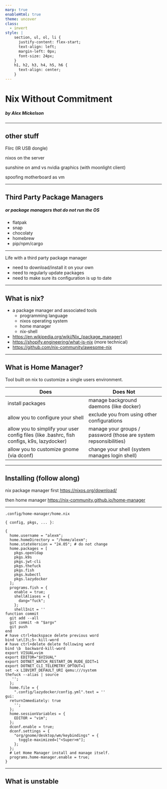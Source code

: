 ```yaml
---
marp: true
enableHtml: true
theme: uncover
class:
  - invert
style: |
    section, ul, ol, li {
      justify-content: flex-start;
      text-align: left;
      margin-left: 0px;
      font-size: 24px;
    }
    h1, h2, h3, h4, h5, h6 {
      text-align: center;
    }
---
```


# Nix Without Commitment
##### by Alex Mickelson

---

## other stuff

Flirc (IR USB dongle)

nixos on the server

sunshine on amd vs nvidia graphics (with moonlight client)

spoofing motherboard as vm

---

## Third Party Package Managers
##### or package managers that do not run the OS

- flatpak
- snap
- chocolaty
- homebrew
- pip/npm/cargo

---

Life with a third party package manager

- need to download/install it on your own
- need to regularly update packages
- need to make sure its configuration is up to date

---

## What is nix?

- a package manager and associated tools
  - programming language
  - nixos operating system
  - home manager
  - nix-shell
- <https://en.wikipedia.org/wiki/Nix_(package_manager)>
- <https://shopify.engineering/what-is-nix> (more technical)
- <https://github.com/nix-community/awesome-nix>

---

## What is Home Manager?

Tool built on nix to customize a single users environment.

| Does                                                                                       | Does Not                                                          |
| ------------------------------------------------------------------------------------------ | ----------------------------------------------------------------- |
| install packages                                                                           | manage background daemons (like docker)                           |
| allow you to configure your shell                                                          | exclude you from using other configurations                       |
| allow you to simplify your user config files (like .bashrc, fish configs, k9s, lazydocker) | manage your groups / password (those are system repsonsibilities) |
| allow you to customize gnome (via dconf)                                                   | change your shell (system manages login shell)                    |

---

## Installing (follow along)

nix package manager first <https://nixos.org/download/>

then home manager <https://nix-community.github.io/home-manager>

--- 

`.config/home-manager/home.nix`

```
{ config, pkgs, ... }:

{
  home.username = "alexm";
  home.homeDirectory = "/home/alexm";
  home.stateVersion = "24.05"; # do not change
  home.packages = [
    pkgs.openldap
    pkgs.k9s
    pkgs.jwt-cli
    pkgs.thefuck
    pkgs.fish
    pkgs.kubectl
    pkgs.lazydocker
  ];
  programs.fish = {
    enable = true;
    shellAliases = {
      dang="fuck";
    };
    shellInit = ''
function commit
  git add --all
  git commit -m "$argv"
  git push
end
# have ctrl+backspace delete previous word
bind \e\[3\;5~ kill-word
# have ctrl+delete delete following word
bind \b  backward-kill-word
export VISUAL=vim
export EDITOR="$VISUAL"
export DOTNET_WATCH_RESTART_ON_RUDE_EDIT=1
export DOTNET_CLI_TELEMETRY_OPTOUT=1
set -x LIBVIRT_DEFAULT_URI qemu:///system
thefuck --alias | source
   '';
  };
  home.file = {
    ".config/lazydocker/config.yml".text = ''
gui:
  returnImmediately: true
    '';
  };
  home.sessionVariables = {
    EDITOR = "vim";
  };
  dconf.enable = true;
  dconf.settings = {
    "org/gnome/desktop/wm/keybindings" = {
      toggle-maximized=["<Super>m"];
    };
  };
  # Let Home Manager install and manage itself.
  programs.home-manager.enable = true;
}
```

---

## What is unstable

